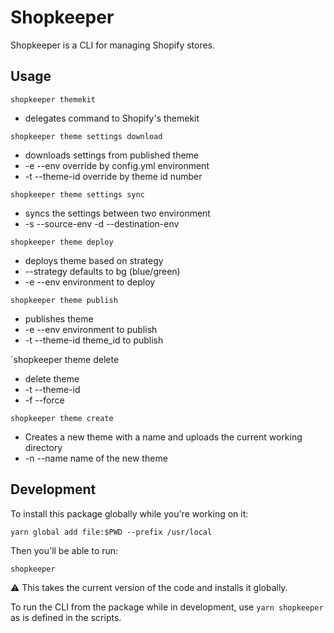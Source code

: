 # Shopkeeper

Shopkeeper is a CLI for managing Shopify stores.

## Usage
`shopkeeper themekit`
  * delegates command to Shopify's themekit

`shopkeeper theme settings download`
  * downloads settings from published theme
  * -e --env override by config.yml environment
  * -t --theme-id override by theme id number

`shopkeeper theme settings sync`
  * syncs the settings between two environment
  * -s --source-env -d --destination-env

`shopkeeper theme deploy`
  * deploys theme based on strategy
  * --strategy defaults to bg (blue/green)
  * -e --env environment to deploy

`shopkeeper theme publish`
  * publishes theme
  *  -e --env environment to publish
  *  -t --theme-id theme_id to publish

`shopkeeper theme delete
  * delete theme
  * -t --theme-id
  * -f --force

`shopkeeper theme create`
  * Creates a new theme with a name and uploads the current working directory
  * -n --name name of the new theme

## Development

To install this package globally while you're working on it:

```
yarn global add file:$PWD --prefix /usr/local
```

Then you'll be able to run:

```
shopkeeper
```

⚠️ This takes the current version of the code and installs it globally.

To run the CLI from the package while in development, use `yarn shopkeeper ` as is defined
in the scripts.